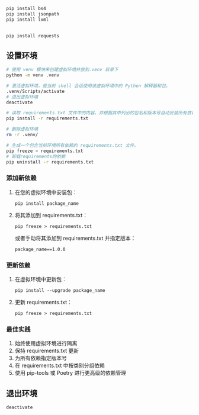 ```bash
pip install bs4
pip install jsonpath
pip install lxml 
 

pip install requests
```

## 设置环境

```bash
# 使用 venv 模块来创建虚拟环境并放到.venv 目录下
python -m venv .venv

# 激活虚拟环境，使当前 shell 会话使用该虚拟环境中的 Python 解释器和包。
.venv/Scripts/activate
# 退出虚拟环境
deactivate 

# 读取 requirements.txt 文件中的内容，并根据其中列出的包名和版本号自动安装所有依赖。
pip install -r requirements.txt

# 删除虚拟环境
rm -r .venv/
```

```bash
# 生成一个包含当前环境所有依赖的 requirements.txt 文件。
pip freeze > requirements.txt
# 卸载requirements的依赖
pip uninstall -r requirements.txt 

```

### 添加新依赖

1. 在您的虚拟环境中安装包：
   ```
   pip install package_name
   ```

2. 将其添加到 requirements.txt：
   ```
   pip freeze > requirements.txt
   ```
   
   或者手动将其添加到 requirements.txt 并指定版本：
   ```
   package_name==1.0.0
   ```

### 更新依赖

1. 在虚拟环境中更新包：
   ```
   pip install --upgrade package_name
   ```

2. 更新 requirements.txt：
   ```
   pip freeze > requirements.txt
   ```

### 最佳实践

1. 始终使用虚拟环境进行隔离
2. 保持 requirements.txt 更新
3. 为所有依赖指定版本号
4. 在 requirements.txt 中按类别分组依赖
5. 使用 pip-tools 或 Poetry 进行更高级的依赖管理

## 退出环境

```
deactivate
```